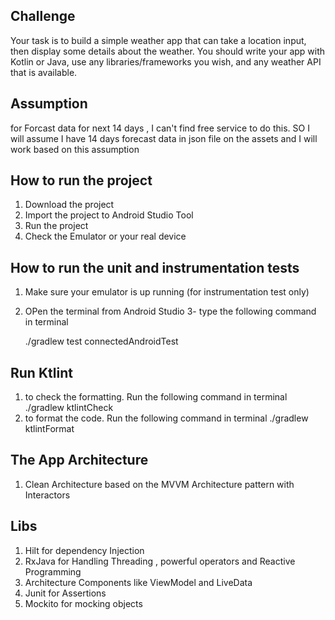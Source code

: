 
## Challenge

Your task is to build a simple weather app that can take a location input,
 then display some details about the weather. You should write your app with Kotlin or Java,
  use any libraries/frameworks you wish, and any weather API that is available.

## Assumption
 for Forcast data for next 14 days , I can't find free service to do this.
 SO I will assume I have 14 days forecast data in json file on the assets and I will
 work based on this assumption



## How to run the project

 1. Download the project
 2. Import the project to Android Studio Tool
 3. Run the project
 4. Check the Emulator or your real device

 ## How to run the unit and instrumentation tests

 1. Make sure your emulator is up running (for instrumentation test only)
 2. OPen the terminal from Android Studio
 3- type the following command in terminal

    ./gradlew test connectedAndroidTest

 ## Run Ktlint

 1. to check the formatting. Run the following command in terminal
     ./gradlew ktlintCheck
 2. to format the code. Run the following command in terminal
    ./gradlew ktlintFormat

## The App Architecture

 1. Clean Architecture based on  the MVVM Architecture pattern with Interactors

## Libs

1. Hilt for dependency Injection
2. RxJava for Handling Threading ,  powerful operators and Reactive Programming
3. Architecture Components like ViewModel and LiveData
4. Junit for Assertions
5. Mockito for mocking objects





